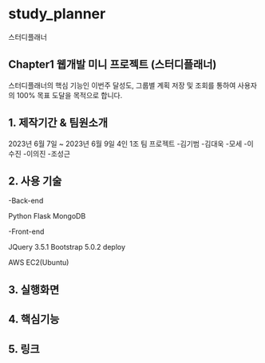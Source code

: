 # study_planner
스터디플래너

## Chapter1 웹개발 미니 프로젝트 (스터디플래너)
스터디플래너의 핵심 기능인 이번주 달성도, 그룹별 계획 저장 및 조회를 통하여 사용자의 100% 목표 도달을 목적으로 합니다.


## 1. 제작기간 & 팀원소개
2023년 6월 7일 ~ 2023년 6월 9일
4인 1조 팀 프로젝트
-김기범
-김대욱
-모세
-이수진
-이의진
-조성근

## 2. 사용 기술
-Back-end

Python 
Flask
MongoDB

-Front-end

JQuery 3.5.1
Bootstrap 5.0.2
deploy

AWS EC2(Ubuntu)

## 3. 실행화면


## 4. 핵심기능


## 5. 링크
